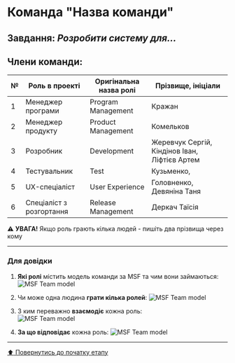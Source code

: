 # Команда "**Назва команди**"

## Завдання: *Розробити систему для...*

## Члени команди:

|№  | Роль в проекті            | Оригінальна назва ролі    | Прізвище, ініціали         |
|---|---------------------------|---------------------------|---------------------------|
| 1 | Менеджер програми         | Program Management        | Кражан       |
| 2 | Менеджер продукту         | Product Management        | Комельков       |
| 3 | Розробник                 | Development               | Жеревчук Сергій, Кіндінов Іван, Ліфтієв Артем        |
| 4 | Тестувальник              | Test                      | Кузьменко,       |
| 5 | UX-спеціаліст             | User Experience           | Головненко, Девяніна Таня        |
| 6 | Спеціаліст з розгортання  | Release Management        | Деркач Таїсія        |

:warning: **УВАГА!** Якщо роль грають кілька людей - пишіть два прізвища через кому

---
### Для довідки
1. **Які ролі** містить модель команди за MSF та чим вони займаються:
![MSF Team model](/docs/images/resources/MSF%20team%20model.jpg)

2. Чи може одна людина **грати кілька ролей**:
![MSF Team model](/docs/images/resources/MSF%20roles%20combinations.png)

1. З ким переважно **взаємодіє** кожна роль:<br>
![MSF Team model](/docs/images/resources/MSF%20roles%20focus.gif)

1. **За що відповідає** кожна роль:
![MSF Team model](/docs/images/resources/MSF%20roles%20responsibilities.png)

---
[:arrow_up: Повернутись до початку етапу](/docs/1.Envisioning/README.md)
